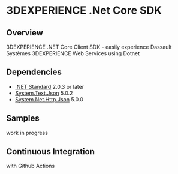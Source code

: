 # 3DEXPERIENCE .Net Core SDK 

## Overview
3DEXPERIENCE .NET Core Client SDK - easily experience Dassault Systèmes 3DEXPERIENCE Web Services using Dotnet

## Dependencies

- [.NET Standard](https://www.nuget.org/packages/NETStandard.Library) 2.0.3 or later
- [System.Text.Json](https://www.nuget.org/packages/System.Text.Json)  5.0.2
- [System.Net.Http.Json](https://www.nuget.org/packages/System.Net.Http.Json) 5.0.0


## Samples

work in progress

## Continuous Integration
with Github Actions
